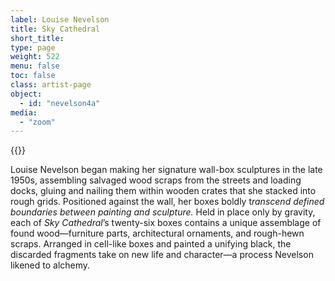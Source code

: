 ```yaml
---
label: Louise Nevelson
title: Sky Cathedral
short_title:
type: page
weight: 522
menu: false
toc: false
class: artist-page
object:
  - id: "nevelson4a"
media:
  - "zoom"
---
```

{{<q-figure id="nevelson4a">}}

Louise Nevelson began making her signature wall-box sculptures in the late 1950s, assembling salvaged wood scraps from the streets and loading docks, gluing and nailing them within wooden crates that she stacked into rough grids. Positioned against the wall, her boxes boldly t*ranscend defined boundaries between painting and sculpture.* Held in place only by gravity, each of *Sky Cathedral*’s twenty-six boxes contains a unique assemblage of found wood—furniture parts, architectural ornaments, and rough-hewn scraps. Arranged in cell-like boxes and painted a unifying black, the discarded fragments take on new life and character—a process Nevelson likened to alchemy.
